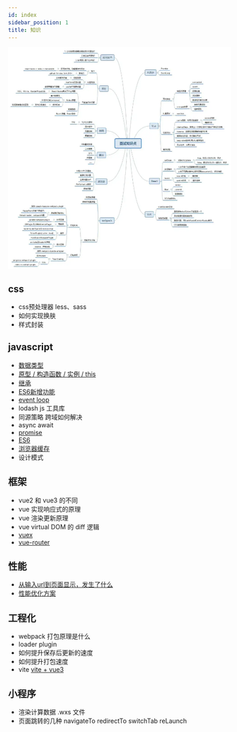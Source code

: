 ```yaml
---
id: index
sidebar_position: 1
title: 知识
---
```


![面试知识点](./img/front.png)

## css 
- css预处理器 less、sass
- 如何实现换肤
- 样式封装


## javascript
- [数据类型](/docs/frontEnd/javascript/datatype)
- [原型 / 构造函数 / 实例 / this](/docs/frontEnd/javascript/prototype)
- [继承](/docs/frontEnd/javascript/extends)
- [ES6新增功能](/docs/frontEnd/javascript/es6)
- [event loop](/docs/frontEnd/javascript/eventLoop)
- lodash js 工具库
- 同源策略 跨域如何解决
- async await 
- [promise](/docs/frontEnd/javascript/promise)
- [ES6](/docs/frontEnd/javascript/es6)
- [浏览器缓存](/docs/frontEnd/interview/browser#http-缓存)
- 设计模式


## 框架
- vue2 和 vue3 的不同
- vue 实现响应式的原理
- vue 渲染更新原理
- vue virtual DOM 的 diff 逻辑
- [vuex](/docs/frontEnd/vue/vuex)
- [vue-router](/docs/frontEnd/vue/vueRouter)

## 性能
- [从输入url到页面显示，发生了什么](/docs/frontEnd/interview/browser)
- [性能优化方案](/docs/frontEnd/interview/performance)


## 工程化
- webpack 打包原理是什么
- loader plugin
- 如何提升保存后更新的速度
- 如何提升打包速度
- vite [vite + vue3 ](https://juejin.cn/post/6926822933721513998)


## 小程序
- 渲染计算数据 .wxs 文件
- 页面跳转的几种 navigateTo redirectTo switchTab reLaunch 